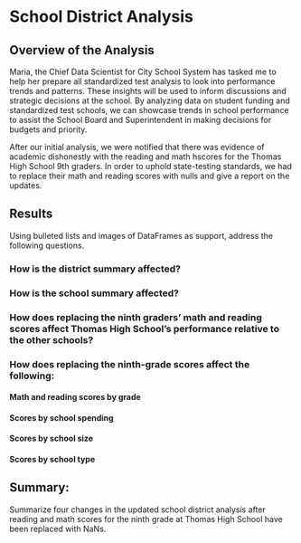 # School District Analysis

## Overview of the Analysis
Maria, the Chief Data Scientist for City School System has tasked me to help her prepare all standardized test analysis to look into performance trends and patterns. These insights will be used to inform discussions and strategic decisions at the school. By analyzing data on student funding and standardized test schools, we can showcase trends in school performance to assist the School Board and Superintendent in making decisions for budgets and priority. 

After our initial analysis, we were notified that there was evidence of academic dishonestly with the reading and math hscores for the Thomas High School 9th graders. In order to uphold state-testing standards, we had to replace their math and reading scores with nulls and give a report on the updates.

## Results

Using bulleted lists and images of DataFrames as support, address the following questions.

### How is the district summary affected?


### How is the school summary affected?

### How does replacing the ninth graders’ math and reading scores affect Thomas High School’s performance relative to the other schools?

### How does replacing the ninth-grade scores affect the following:

#### Math and reading scores by grade
#### Scores by school spending
#### Scores by school size
#### Scores by school type


## Summary: 

Summarize four changes in the updated school district analysis after reading and math scores for the ninth grade at Thomas High School have been replaced with NaNs.
